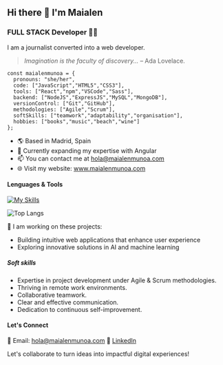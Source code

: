 ## Hi there 👋 I'm Maialen

### FULL STACK Developer 👩‍💻

I am a journalist converted into a web developer.

>*Imagination is the faculty of discovery...* – Ada Lovelace.

```
const maialenmunoa = {
  pronouns: "she/her",
  code: ["JavaScript","HTML5","CSS3"],
  tools: ["React","npm","VSCode","Sass"],
  backend: ["NodeJS","ExpressJS","MySQL","MongoDB"],
  versionControl: ["Git","GitHub"],
  methodologies: ["Agile","Scrum"],
  softSkills: ["teamwork","adaptability","organisation"],
  hobbies: ["books","music","beach","wine"]
};
```

- 🌎 Based in Madrid, Spain
- 🚀 Currently expanding my expertise with Angular
- 📫 You can contact me at hola@maialenmunoa.com
- 🌐 Visit my website: www.maialenmunoa.com

#### Lenguages & Tools

[![My Skills](https://skillicons.dev/icons?i=html,css,sass,js,react,git,github,npm,nodejs,nextjs,mysql,mongodb,express,postman,vscode&theme=light)](https://skillicons.dev)

![Top Langs](https://github-readme-stats.vercel.app/api/top-langs/?username=maialenmunoa&layout=compact)

🚀 I am working on these projects:
- Building intuitive web applications that enhance user experience
- Exploring innovative solutions in AI and machine learning

##### Soft skills

- Expertise in project development under Agile & Scrum methodologies.
- Thriving in remote work environments.
- Collaborative teamwork.
- Clear and effective communication.
- Dedication to continuous self-improvement.

#### Let's Connect
📧 Email: hola@maialenmunoa.com
🔗 [LinkedIn](https://www.linkedin.com/in/maialenmunoa/)

Let's collaborate to turn ideas into impactful digital experiences!
